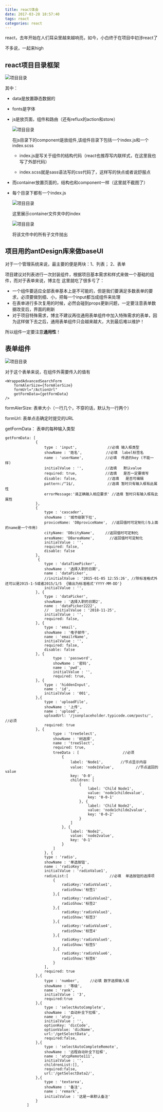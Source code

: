 ```yaml
---
title: react体会
date: 2017-03-28 18:57:40
tags: react
categories: react
---
```

react，去年开始在人们耳朵里越来越响亮，如今，小白终于在项目中初涉react了

不多说，一起来high

## react项目目录框架

![](../image/react项目目录.png "项目目录")

 其中：
* data是放置静态数据的
* fonts是字体
* js是放页面，组件和路由（还有reflux的action和store）

  ![](../image/react目录组件.png "项目目录")
  
  在js目录下的component是放组件,该组件目录下包括一个index.js和一个index.scss

  * index.js是写关于组件的结构代码（react也推荐写内联样式，在这里我也写了外部代码）

  * index.scss就是sass语法写的css代码了，这样写的快点或者说舒服点

* 而container放置页面的，结构也和component一样（这里就不截图了）

* 每个目录下都有一个index.js

  ![](../image/react项目目录container.png "项目目录")

  这里展示container文件夹中的index

  ![](../image/reactContainerIndex.png "项目目录")

  将该文件中的所有子文件抛出

## 项目用的antDesign库来做baseUI

  对于一个管理系统来说，最主要的便是两块：1、列表； 2、表单

  项目建议对列表进行一次封装组件，根据项目基本需求和样式来做一个基础的组件，而对于表单来说，博主在
  这里就吃了很多亏了：

  * 一个组件要适应全部表单基本上是不可能的，但是我们要满足多数表单的要求，必须要做到细、小，把每一个input都当成组件来处理
  * 在表单进行多次复用的时候，必然会碰到props更新问题，一定要注意表单数据改变后，界面的刷新
  * 对于项目特殊需求，博主不建议再往通用表单组件中加入特殊需求的表单，因为这样做下去之后，通用表单组件只会越来越大，大到最后难以维护！

  所以组件一定要注意**通用性**！

## 表单组件

  ![](../image/modalForm.png "项目目录")
  
  对于这个表单来说，在组件外需要传入的值有
  ```
  <WrappedAdvancedSearchForm
      formAlerSize={formAlerSize}
      formUrl="/ActionUrl"
      getFormData={getFormData}
  />
  ```
  formAlerSize: 表单大小（一行几个，不穿的话，默认为一行两个）

  formUrl: 表单点击确定时提交的URL

  getFormData： 表单的每种输入类型

  ```
getFormData: [
                {
                    type : 'input',              //必填 输入框类型
                    showName : '姓名',           //必填  label标签名
                    name : 'userName',          //必填  传递的key (不能一样)
                    initialValue : '',          //选填   默认value
                    required: true,             //选填   是否一定要填写
                    disable: false,              //选填   是否可编辑
                    pattern:/^1$/,               //选填 暂时只有输入框有此属性
                    errorMessage:'请正确输入相应要求' //选填 暂时只有输入框有此属性
                },
                {
                    type : 'cascader',
                    showName : '城市级联下拉',
                    proviceName: 'DBproviceName',  //返回值时可定制化(与上面的name是一个作用)
                    cityName: 'DBcityName',     //返回值时可定制化
                    areaName: 'DBareaName',       //返回值时可定制化
                    initialValue : '',
                    required: false,
                    disable: false
                },
                 {
                    type : 'dataTimePicker',
                    showName : '选择入职的日期',
                    name : 'dataPicker',
                    //initialValue : '2015-01-05 12:55:26', //除标准格式外还可以是2015-1-5或者2015/1/5  {输出为标准格式'YYYY-MM-DD'}
                    initialValue : '',
                }, {
                    type : 'dataPicker',
                    showName : '选择入职的日期2',
                    name : 'dataPicker2222',
                    //   initialValue : '2018-11-25',
                    initialValue : '',
                    required: false,
                }, {
                    type : 'email',
                    showName : '电子邮件',
                    name : 'emailrName',
                    initialValue : '',
                    required: false,
                    disable: false
                }, {
                        type : 'password',
                        showName : '密码',
                        name : 'pwd',
                        initialValue : '',
                        required: true,
                }, {
                    type : 'hiddenInput',
                    name : 'id',
                    initialValue : '001',
                },{
                    type : 'uploadFile',
                    showName : '上传',
                    name : 'upload',
                    uploadUrl: '/jsonplaceholder.typicode.com/posts/',  //必须
                    required: true
                }, {
                        type : 'treeSelect',
                        showName : '树选择',
                        name : 'treeSlect',
                        required: true,
                        treeData : [                    //必须
                            {
                                label: 'Node1',        //节点显示内容
                                value: 'node1Value',          //节点返回的value
                                key: '0-0',
                                children: [
                                    {
                                        label: 'Child Node1',
                                        value: 'node1childevalue',
                                        key: '0-0-1'
                                    }, {
                                        label: 'Child Node2',
                                        value: 'node1childe2value',
                                        key: '0-0-2'
                                    }
                                ]
                            }, {
                                label: 'Node2',
                                value: 'node2value',
                                key: '0-1'
                            }
                        ]
                    }, {
                    type : 'radio',
                    showName : '单选按钮',
                    name : 'radioKey',
                    initialValue : 'radioValue1',
                    radioList:[                   //必填  单选按钮的选择项
                        {
                            radioKey:'radioValue1',
                            radioShow:'标签1'
                        },{
                            radioKey:'radioValue2',
                            radioShow:'标签2'
                        },{
                            radioKey:'radioValue3',
                            radioShow:'标签3'
                        },{
                            radioKey:'radioValue4',
                            radioShow:'标签4'
                        },{
                            radioKey:'radioValue5',
                            radioShow:'标签5'
                        },{
                            radioKey:'radioValue6',
                            radioShow:'标签6'
                        }
                    ],
                    required: true
                },{
                    type : 'number',     //必填 数字选择输入框
                    showName : '等级',
                    name : 'rank',
                    initialValue : '3',       
                    required:true
                },{
                    type : 'selectAutoComplete',   
                    showName : '自动补全下拉框',
                    name : 'atcp',
                    initialValue : '',
                    optionKey: 'dicCode',
                    optionValue: 'dicName',
                    url:'/getSelectData',
                    required:false,
                },{
                    type : 'selectAutoCompleteRemote',    
                    showName : '远程自动补全下拉框',
                    name : 'atcpRemote111',
                    initialValue : '',  
                    childrenList:[], 
                    required:false,
                    url:'/getSelectData2/',
                },{
                    type : 'textarea',
                    showName : '备注',
                    name : 'remark',
                    initialValue : '这是一串默认备注'
                }
            ]
  ```


